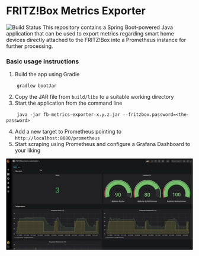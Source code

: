 # FRITZ!Box Metrics Exporter
![Build Status](https://travis-ci.com/philippn/fb-metrics-exporter.svg?branch=master)
This repository contains a Spring Boot-powered Java application that can be used to export metrics regarding smart home devices directly attached to the FRITZ!Box into a Prometheus instance for further processing.

### Basic usage instructions
1. Build the app using Gradle
```
    gradlew bootJar
```
2. Copy the JAR file from `build/libs` to a suitable working directory
3. Start the application from the command line
```
    java -jar fb-metrics-exporter-x.y.z.jar --fritzbox.password=<the-password>
```
4. Add a new target to Prometheus pointing to `http://localhost:8080/prometheus`
5. Start scraping using Prometheus and configure a Grafana Dashboard to your liking

![Sample Grafana Dashboard](images/grafana.png)